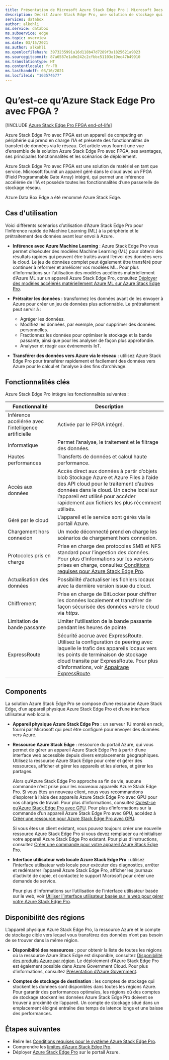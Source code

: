 ```yaml
---
title: Présentation de Microsoft Azure Stack Edge Pro | Microsoft Docs
description: Décrit Azure Stack Edge Pro, une solution de stockage qui utilise un appareil physique pour le transfert vers Azure via le réseau.
services: databox
author: alkohli
ms.service: databox
ms.subservice: edge
ms.topic: overview
ms.date: 03/15/2021
ms.author: alkohli
ms.openlocfilehash: 3973235991a16d118b47d7289f3a1825621a9023
ms.sourcegitcommit: 87a6587e1a0e242c2cfbbc51103e19ec47b49910
ms.translationtype: HT
ms.contentlocale: fr-FR
ms.lasthandoff: 03/16/2021
ms.locfileid: "103574677"
---
```

# <a name="what-is-azure-stack-edge-pro-with-fpga"></a>Qu’est-ce qu’Azure Stack Edge Pro avec FPGA ?

[!INCLUDE [Azure Stack Edge Pro FPGA end-of-life](../../includes/azure-stack-edge-fpga-eol.md)]

Azure Stack Edge Pro avec FPGA est un appareil de computing en périphérie qui prend en charge l’IA et présente des fonctionnalités de transfert de données via le réseau. Cet article vous fournit une vue d’ensemble de la solution Azure Stack Edge Pro avec FPGA, ses avantages, ses principales fonctionnalités et les scénarios de déploiement.

Azure Stack Edge Pro avec FPGA est une solution de matériel en tant que service. Microsoft fournit un appareil géré dans le cloud avec un FPGA (Field Programmable Gate Array) intégré, qui permet une inférence accélérée de l’IA et possède toutes les fonctionnalités d’une passerelle de stockage réseau.

Azure Data Box Edge a été renommé Azure Stack Edge.

## <a name="use-cases"></a>Cas d'utilisation

Voici différents scénarios d’utilisation d’Azure Stack Edge Pro pour l’inférence rapide de Machine Learning (ML) à la périphérie et le prétraitement des données avant leur envoi à Azure.

- **Inférence avec Azure Machine Learning** : Azure Stack Edge Pro vous permet d’exécuter des modèles Machine Learning (ML) pour obtenir des résultats rapides qui peuvent être traités avant l’envoi des données vers le cloud. Le jeu de données complet peut également être transféré pour continuer à reformer et améliorer vos modèles ML. Pour plus d’informations sur l’utilisation des modèles accélérés matériellement d’Azure ML sur un appareil Azure Stack Edge Pro, consultez [Déployer des modèles accélérés matériellement Azure ML sur Azure Stack Edge Pro](../machine-learning/how-to-deploy-fpga-web-service.md#deploy-to-a-local-edge-server).

- **Prétraiter les données** : transformez les données avant de les envoyer à Azure pour créer un jeu de données plus actionnable. Le prétraitement peut servir à : 

    - Agréger les données.
    - Modifiez les données, par exemple, pour supprimer des données personnelles.
    - Fractionnez les données pour optimiser le stockage et la bande passante, ainsi que pour les analyser de façon plus approfondie.
    - Analyser et réagir aux événements IoT. 

- **Transférer des données vers Azure via le réseau** : utilisez Azure Stack Edge Pro pour transférer rapidement et facilement des données vers Azure pour le calcul et l’analyse à des fins d’archivage. 

## <a name="key-capabilities"></a>Fonctionnalités clés

Azure Stack Edge Pro intègre les fonctionnalités suivantes :

|Fonctionnalité |Description  |
|---------|---------|
|Inférence accélérée avec l’intelligence artificielle| Activée par le FPGA intégré.|
|Informatique       |Permet l’analyse, le traitement et le filtrage des données.|
|Hautes performances | Transferts de données et calcul haute performance.|
|Accès aux données     | Accès direct aux données à partir d’objets blob Stockage Azure et Azure Files à l’aide des API cloud pour le traitement d’autres données dans le cloud. Un cache local sur l’appareil est utilisé pour accéder rapidement aux fichiers les plus récemment utilisés.|
|Géré par le cloud     |L’appareil et le service sont gérés via le portail Azure.  |
|Chargement hors connexion     | Un mode déconnecté prend en charge les scénarios de chargement hors connexion.|
|Protocoles pris en charge     | Prise en charge des protocoles SMB et NFS standard pour l’ingestion des données. <br> Pour plus d’informations sur les versions prises en charge, consultez [Conditions requises pour Azure Stack Edge Pro](azure-stack-edge-system-requirements.md).|
|Actualisation des données     | Possibilité d’actualiser les fichiers locaux avec la dernière version issue du cloud.|
|Chiffrement    | Prise en charge de BitLocker pour chiffrer les données localement et transférer de façon sécurisée des données vers le cloud via *https*.|
|Limitation de bande passante| Limiter l’utilisation de la bande passante pendant les heures de pointe.|
|ExpressRoute | Sécurité accrue avec ExpressRoute. Utilisez la configuration de peering avec laquelle le trafic des appareils locaux vers les points de terminaison de stockage cloud transite par ExpressRoute. Pour plus d’informations, voir [Appairage ExpressRoute](../expressroute/expressroute-introduction.md).

## <a name="components"></a>Components

La solution Azure Stack Edge Pro se compose d’une ressource Azure Stack Edge, d’un appareil physique Azure Stack Edge Pro et d’une interface utilisateur web locale.

* **Appareil physique Azure Stack Edge Pro** : un serveur 1U monté en rack, fourni par Microsoft qui peut être configuré pour envoyer des données vers Azure.
    
* **Ressource Azure Stack Edge** : ressource du portail Azure, qui vous permet de gérer un appareil Azure Stack Edge Pro à partir d’une interface web accessible depuis divers emplacements géographiques. Utilisez la ressource Azure Stack Edge pour créer et gérer des ressources, afficher et gérer les appareils et les alertes, et gérer les partages.
  
   <!--[The Azure Stack Edge service in Azure portal](media/data-box-overview/data-box-Edge-service1.png)-->

   Alors qu’Azure Stack Edge Pro approche sa fin de vie, aucune commande n’est prise pour les nouveaux appareils Azure Stack Edge Pro. Si vous êtes un nouveau client, nous vous recommandons d’explorer à l’aide des appareils Azure Stack Edge Pro avec GPU pour vos charges de travail. Pour plus d’informations, consultez [Qu’est-ce qu’Azure Stack Edge Pro avec GPU](azure-stack-edge-gpu-overview.md). Pour plus d’informations sur la commande d’un appareil Azure Stack Edge Pro avec GPU, accédez à [Créer une ressource pour Azure Stack Edge Pro avec GPU](azure-stack-edge-gpu-deploy-prep.md?tabs=azure-portal#create-a-new-resource).

   Si vous êtes un client existant, vous pouvez toujours créer une nouvelle ressource Azure Stack Edge Pro si vous devez remplacer ou réinitialiser votre appareil Azure Stack Edge Pro existant. Pour plus d’instructions, consultez [Créer une commande pour votre appareil Azure Stack Edge Pro](azure-stack-edge-deploy-prep.md#create-new-resource-for-existing-device).

* **Interface utilisateur web locale Azure Stack Edge Pro** : utilisez l’interface utilisateur web locale pour exécuter des diagnostics, arrêter et redémarrer l’appareil Azure Stack Edge Pro, afficher les journaux d’activité de copie, et contactez le support Microsoft pour créer une demande de service.

    <!--![The Azure Stack Edge Pro local web UI](media/data-box-Edge-overview/data-box-Edge-local-web-ui.png)-->

    Pour plus d’informations sur l’utilisation de l’interface utilisateur basée sur le web, voir [Utiliser l’interface utilisateur basée sur le web pour gérer votre Azure Stack Edge Pro](azure-stack-edge-manage-access-power-connectivity-mode.md).

## <a name="region-availability"></a>Disponibilité des régions

L’appareil physique Azure Stack Edge Pro, la ressource Azure et le compte de stockage cible vers lequel vous transférez des données n’ont pas besoin de se trouver dans la même région.

- **Disponibilité des ressources** : pour obtenir la liste de toutes les régions où la ressource Azure Stack Edge est disponible, consultez [Disponibilité des produits Azure par région](https://azure.microsoft.com/global-infrastructure/services/?products=databox&regions=all). Le déploiement d’Azure Stack Edge Pro est également possible dans Azure Government Cloud. Pour plus d’informations, consultez [Présentation d’Azure Government](../azure-government/documentation-government-welcome.md).
    
- **Comptes de stockage de destination** : les comptes de stockage qui stockent les données sont disponibles dans toutes les régions Azure. Pour garantir des performances optimales, les régions où des comptes de stockage stockent les données Azure Stack Edge Pro doivent se trouver à proximité de l’appareil. Un compte de stockage situé dans un emplacement éloigné entraîne des temps de latence longs et une baisse des performances.

## <a name="next-steps"></a>Étapes suivantes

- Relire les [Conditions requises pour le système Azure Stack Edge Pro](azure-stack-edge-system-requirements.md).
- Comprendre les [limites d’Azure Stack Edge Pro](azure-stack-edge-limits.md).
- Déployer [Azure Stack Edge Pro](azure-stack-edge-deploy-prep.md) sur le portail Azure.